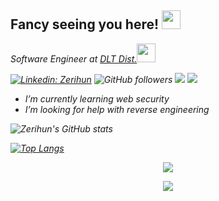 ## Fancy seeing you here! <img src="https://raw.githubusercontent.com/aemmadi/aemmadi/master/wave.gif" width="30px">

<p><em>Software Engineer at <a href="https://alem.school">DLT Dist.</a><img src="https://media.giphy.com/media/WUlplcMpOCEmTGBtBW/giphy.gif" width="30">

[![Linkedin: Zerihun](https://img.shields.io/badge/-zulbukharov-blue?style=flat-square&logo=Linkedin&logoColor=white&link=https://www.linkedin.com/in/zulbukharov/)](https://www.linkedin.com/in/zulbukharov/)
![GitHub followers](https://img.shields.io/github/followers/Zulbukharov?label=Follow&style=social)
[![](https://img.shields.io/badge/-badges-2D4E00?style=flat-square)](https://www.youracclaim.com/users/abylaikhan-zulbukharov/badges)
![](https://visitor-badge.laobi.icu/badge?page_id=Zulbukharov.Zulbukharov)

- I’m currently learning web security
- I’m looking for help with reverse engineering
  
![Zerihun's GitHub stats](https://github-readme-stats.vercel.app/api?username=zerihun-h&count_private=true&show_icons=true&include_all_commits=true&theme=github_dark)
  
  [![Top Langs](https://github-readme-stats.vercel.app/api/top-langs/?username=zerihun-h&layout=compact&theme=github_dark)](https://github.com/anuraghazra/github-readme-stats)

<p align = "center">
 <img  src="https://zerihun-readme.herokuapp.com?user=zerihun-h&theme=dark-smoky&date_format=M%20j%5B%2C%20Y%5D&background=0D1117&stroke=00C3DA&ring=4B8DDA&sideNums=D8D8D8&dates=DDDDDD&sideLabels=DDDDDD&currStreakLabel=DDDDDD&fire=DD2727"/>
</p> 
 
<p align = "center">
 <img src="https://zerihun-activity-graph.herokuapp.com/graph?username=zerihun-h&theme=react-dark">
</p> 
